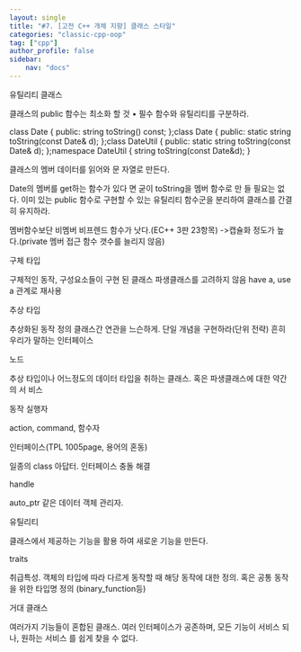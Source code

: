 ```yaml
---
layout: single
title: "#7. [고전 C++ 개체 지향] 클래스 스타일"
categories: "classic-cpp-oop"
tag: ["cpp"]
author_profile: false
sidebar: 
    nav: "docs"
---
```


유틸리티 클래스

클래스의 public 함수는 최소화 할 것
• 필수 함수와 유틸리티를 구분하라. 

class Date { public: string toString() const; };class Date { public: static string toString(const Date& d); };class DateUtil { public: static string toString(const Date& d); };namespace DateUtil { string toString(const Date&d); }

클래스의 멤버 데이터를 읽어와 문
자열로 만든다.

Date의 멤버를 get하는 함수가 있다
면 굳이 toString을 멤버 함수로 만
들 필요는 없다. 이미 있는 public 함수로 구현할 수
있는 유틸리티 함수군을 분리하여
클래스를 간결히 유지하라.

멤버함수보단 비멤버 비프렌드 함수가 낫다.(EC++ 3판 23항목) ->캡슐화 정도가 높다.(private 멤버 접근 함수 갯수를 늘리지 않음)

구체 타입

구체적인 동작, 구성요소들이 구현
된 클래스
파생클래스를 고려하지 않음
have a, use a 관계로 재사용

추상 타입

추상화된 동작 정의
클래스간 연관을 느슨하게. 단일 개념을 구현하라(단위 전략)
흔히 우리가 말하는 인터페이스

노드

추상 타입이나 어느정도의 데이터
타입을 취하는 클래스. 혹은 파생클래스에 대한 약간의 서
비스

동작 실행자

action, command, 함수자

인터페이스(TPL 1005page, 용어의
혼동)

일종의 class 아답터. 인터페이스
충돌 해결

handle

auto_ptr 같은 데이터 객체 관리자.

유틸리티

클래스에서 제공하는 기능을 활용
하여 새로운 기능을 만든다.

traits

취급특성. 객체의 타입에 따라 다르게 동작할
때 해당 동작에 대한 정의. 혹은 공통 동작을 위한 타입명 정의
(binary_function등)

거대 클래스

여러가지 기능들이 혼합된 클래스. 여러 인터페이스가 공존하며, 모든
기능이 서비스 되나, 원하는 서비스
를 쉽게 찾을 수 없다.